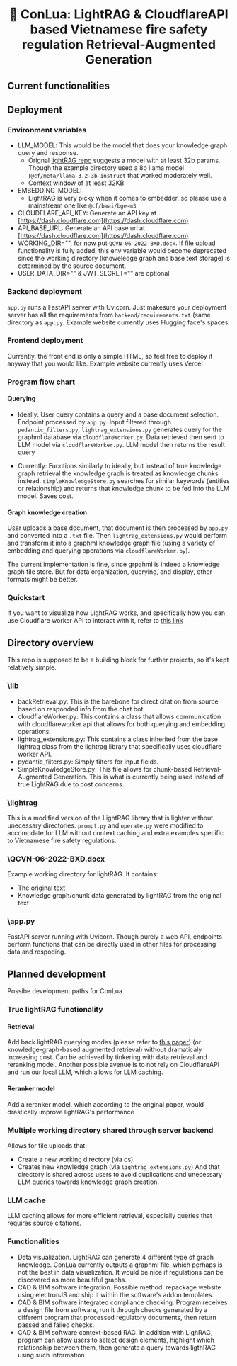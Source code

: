 <div align="center">

# 🚀 ConLua: LightRAG & CloudflareAPI based Vietnamese fire safety regulation Retrieval-Augmented Generation
</div>

## Current functionalities

## Deployment
### Environment variables
* LLM_MODEL: This would be the model that does your knowledge graph query and response.
  - Orignal [lightRAG repo](https://github.com/HKUDS/LightRAG/) suggests a model with at least 32b params. Though the example directory used a 8b llama model (`@cf/meta/llama-3.2-3b-instruct` that worked moderately well.
  - Context window of at least 32KB
* EMBEDDING_MODEL:
  - LightRAG is very picky when it comes to embedder, so please use a mainstream one like `@cf/baai/bge-m3`
* CLOUDFLARE_API_KEY: Generate an API key at [https://dash.cloudflare.com](https://dash.cloudflare.com)
* API_BASE_URL: Generate an API base url at [https://dash.cloudflare.com](https://dash.cloudflare.com)
* WORKING_DIR="", for now put `QCVN-06-2022-BXD.docx`. If file upload functionality is fully added, this env variable would become deprecated since the working directory (knoweledge graph and base text storage) is determined by the source document.
* USER_DATA_DIR="" &  JWT_SECRET="" are optional

### Backend deployment
`app.py` runs a FastAPI server with Uvicorn. Just makesure your deployment server has all the requirements from `backend/requirements.txt` (same directory as `app.py`. Example website currently uses Hugging face's spaces

### Frontend deployment
Currently, the front end is only a simple HTML, so feel free to deploy it anyway that you would like. Example website currently uses Vercel

### Program flow chart
#### Querying
- Ideally: User query contains a query and a base document selection. Endpoint processed by `app.py`. Input filtered through `pedantic_filters.py`, `lightrag_extensions.py` generates query for the graphml database via `cloudflareWorker.py`. Data retrieved then sent to LLM model via `cloudflareWorker.py`. LLM model then returns the result query

- Currently: Fucntions similarly to ideally, but instead of true knowledge graph retrieval the knowledge graph is treated as knowledge chunks instead. `simpleKnowledgeStore.py` searches for similar keywords (entities or relationship) and returns that knowledge chunk to be fed into the LLM model. Saves cost.

#### Graph knowledge creation
User uploads a base document, that document is then processed by `app.py` and converted into a `.txt` file. Then `lightrag_extensions.py` would perform and transform it into a graphml knowledge graph file (using a variety of embedding and querying operations via `cloudflareWorker.py`).

The current implementation is fine, since grpahml is indeed a knowledge graph file store. But for data organization, querying, and display, other formats might be better.

### Quickstart
If you want to visualize how LightRAG works, and specifically how you can use Cloudflare worker API to interact with it, refer to [this link](https://github.com/HKUDS/LightRAG/blob/main/examples/unofficial-sample/lightrag_cloudflare_demo.py)

## Directory overview
This repo is supposed to be a building block for further projects, so it's kept relatively simple.
### \lib
* backRetrieval.py: This is the barebone for direct citation from source based on responded info from the chat bot.
* cloudflareWorker.py: This contains a class that allows communication with cloudflareworker api that allows for both querying and embedding operations.
* lightrag\_extensions.py: This contains a class inherited from the base lightrag class from the lightrag library that specifically uses cloudflare worker API.
* pydantic\_filters.py: Simply filters for input fields.
* SimpleKnowledgeStore.py: This file allows for chunk-based Retrieval-Augmented Generation. This is what is currently being used instead of true LightRAG due to cost concerns.
### \lightrag
This is a modified version of the LightRAG library that is lighter without unecessary directories. `prompt.py` and `operate.py` were modified to accomodate for LLM without context caching and extra examples specific to Vietnamese fire safety regulations.
### \QCVN-06-2022-BXD.docx
Example working directory for lightRAG. It contains:
* The original text
* Knowledge graph/chunk data generated by lightRAG from the original text
### \app.py
FastAPI server running with Uvicorn. Though purely a web API, endpoints perform functions that can be directly used in other files for processing data and respoding.

## Planned development
Possibe development paths for ConLua.
### True lightRAG functionality
#### Retrieval
Add back lightRAG querying modes (please refer to [this paper](https://arxiv.org/abs/2410.05779)) (or knowledge-graph-based augmented retrieval) without dramaticaly increasing cost. Can be achieved by tinkering with data retrieval and reranking model. Another possible avenue is to not rely on CloudflareAPI and run our local LLM, which allows for LLM caching.
#### Reranker model
Add a reranker model, which according to the original paper, would drastically improve lightRAG's performance
### Multiple working directory shared through server backend
Allows for file uploads that:
* Create a new working directory (via os)
* Creates new knowledge graph (via `lightrag_extensions.py`)
And that directory is shared across users to avoid duplications and unecessary LLM queries towards knowledge graph creation.
### LLM cache
LLM caching allows for more efficient retrieval, especially queries that requires source citations.

### Functionalities
* Data visualization. LightRAG can generate 4 different type of graph knowledge. ConLua currently outputs a graphml file, which perhaps is not the best in data visualization. It would be nice if regulations can be discovered as more beautiful graphs.
* CAD & BIM software integration. Possible method: repackage website using electronJS and ship it within the software's addon templates.
* CAD & BIM software integrated compliance checking. Program receives a design file from software, run it through checks generated by a different program that processed regulatory documents, then return passed and failed checks.
* CAD & BIM software context-based RAG. In addition with LighRAG, program can allow users to select design elements, highlight which relationship between them, then generate a query towards ligthRAG using such information
